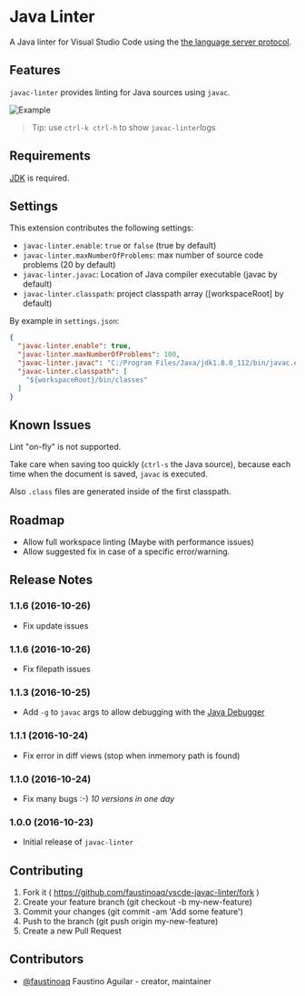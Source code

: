 # Java Linter

A Java linter for Visual Studio Code using the [the language server protocol](https://code.visualstudio.com/blogs/2016/06/27/common-language-protocol).

## Features

`javac-linter` provides linting for Java sources using `javac`.

![Example](https://raw.githubusercontent.com/faustinoaq/vscode-javac-linter/master/client/images/example.gif)

> Tip: use `ctrl-k ctrl-h` to show `javac-linter`logs

## Requirements

[JDK](https://en.wikipedia.org/wiki/Java_Development_Kit) is required.

## Settings 

This extension contributes the following settings:

* `javac-linter.enable`: `true` or `false` (true by default)
* `javac-linter.maxNumberOfProblems`: max number of source code problems (20 by default)
* `javac-linter.javac`: Location of Java compiler executable (javac by default)
* `javac-linter.classpath`: project classpath array ([workspaceRoot] by default)

By example in `settings.json`:

```json
{
  "javac-linter.enable": true,
  "javac-linter.maxNumberOfProblems": 100,
  "javac-linter.javac": "C:/Program Files/Java/jdk1.8.0_112/bin/javac.exe",
  "javac-linter.classpath": [
    "${workspaceRoot}/bin/classes"
  ]
}
```

## Known Issues

Lint "on-fly" is not supported.

Take care when saving too quickly (`ctrl-s` the Java source), because each time when the document is saved, `javac` is executed. 

Also `.class` files are generated inside of the first classpath.

## Roadmap

- Allow full workspace linting (Maybe with performance issues)
- Allow suggested fix in case of a specific error/warning.

## Release Notes

### 1.1.6 (2016-10-26)

- Fix update issues

### 1.1.6 (2016-10-26)

- Fix filepath issues

### 1.1.3 (2016-10-25)

- Add `-g` to `javac` args to allow debugging with the [Java Debugger](https://github.com/DonJayamanne/javaVSCode)

### 1.1.1 (2016-10-24)

- Fix error in diff views (stop when inmemory path is found)

### 1.1.0 (2016-10-24)

- Fix many bugs :-) *10 versions in one day*

### 1.0.0 (2016-10-23)

- Initial release of `javac-linter`

## Contributing

1. Fork it ( https://github.com/faustinoaq/vscde-javac-linter/fork )
2. Create your feature branch (git checkout -b my-new-feature)
3. Commit your changes (git commit -am 'Add some feature')
4. Push to the branch (git push origin my-new-feature)
5. Create a new Pull Request

## Contributors

- [@faustinoaq](https://github.com/faustinoaq) Faustino Aguilar - creator, maintainer
